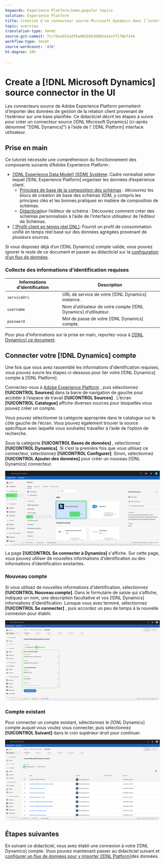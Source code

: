 ```yaml
---
keywords: Experience Platform;home;popular topics
solution: Experience Platform
title: Création d’un connecteur source Microsoft Dynamics dans l’interface utilisateur
topic: overview
translation-type: tm+mt
source-git-commit: 7cc76eab53adf6a40d16b368854a2e7f178e7244
workflow-type: tm+mt
source-wordcount: '430'
ht-degree: 10%

---
```



# Create a [!DNL Microsoft Dynamics] source connector in the UI

Les connecteurs source de Adobe Experience Platform permettent d’importer des données de gestion de la relation client provenant de l’extérieur sur une base planifiée. Ce didacticiel décrit les étapes à suivre pour créer un connecteur source [!DNL Microsoft Dynamics] (ci-après dénommé &quot;[!DNL Dynamics]&quot;) à l’aide de l’ [!DNL Platform] interface utilisateur.

## Prise en main

Ce tutoriel nécessite une compréhension du fonctionnement des composants suivants d’Adobe Experience Platform :

* [[!DNL Experience Data Model] (XDM) Système](../../../../../xdm/home.md): Cadre normalisé selon lequel [!DNL Experience Platform] organiser les données d’expérience client.
   * [Principes de base de la composition des schémas](../../../../../xdm/schema/composition.md) : découvrez les blocs de création de base des schémas XDM, y compris les principes clés et les bonnes pratiques en matière de composition de schémas.
   * [Didacticiel](../../../../../xdm/tutorials/create-schema-ui.md)sur l’éditeur de schéma : Découvrez comment créer des schémas personnalisés à l’aide de l’interface utilisateur de l’éditeur de Schémas.
* [[ !Profil client en temps réel DNL]](../../../../../profile/home.md): Fournit un profil de consommation unifié en temps réel basé sur des données agrégées provenant de plusieurs sources.

Si vous disposez déjà d’un [!DNL Dynamics] compte valide, vous pouvez ignorer le reste de ce document et passer au didacticiel sur la [configuration d’un flux de données](../../dataflow/crm.md).

### Collecte des informations d’identification requises

| Informations d’identification | Description |
| ---------- | ----------- |
| `serviceUri` | URL de service de votre [!DNL Dynamics] instance. |
| `username` | Nom d’utilisateur de votre compte [!DNL Dynamics] d’utilisateur. |
| `password` | Mot de passe de votre [!DNL Dynamics] compte. |

Pour plus d&#39;informations sur la prise en main, reportez-vous à [ [!DNL Dynamics] ce document](https://docs.microsoft.com/en-us/powerapps/developer/common-data-service/authenticate-oauth).

## Connecter votre [!DNL Dynamics] compte

Une fois que vous avez rassemblé les informations d’identification requises, vous pouvez suivre les étapes ci-dessous pour lier votre [!DNL Dynamics] compte à [!DNL Platform].

Connectez-vous à [Adobe Experience Platform](https://platform.adobe.com) , puis sélectionnez **[!UICONTROL Sources]** dans la barre de navigation de gauche pour accéder à l’espace de travail **[!UICONTROL Sources]** . L’écran **[!UICONTROL Catalogue]** affiche diverses sources pour lesquelles vous pouvez créer un compte.

Vous pouvez sélectionner la catégorie appropriée dans le catalogue sur le côté gauche de l’écran. Vous pouvez également trouver la source spécifique avec laquelle vous souhaitez travailler à l’aide de l’option de recherche.

Sous la catégorie **[!UICONTROL Bases de données]** , sélectionnez **[!UICONTROL Dynamics]**. Si c’est la première fois que vous utilisez ce connecteur, sélectionnez **[!UICONTROL Configurer]**. Sinon, sélectionnez **[!UICONTROL Ajouter des données]** pour créer un nouveau [!DNL Dynamics] connecteur.

![catalogue](../../../../images/tutorials/create/ms-dynamics/catalog.png)

La page **[!UICONTROL Se connecter à Dynamics]** s&#39;affiche. Sur cette page, vous pouvez utiliser de nouvelles informations d’identification ou des informations d’identification existantes.

### Nouveau compte

Si vous utilisez de nouvelles informations d’identification, sélectionnez **[!UICONTROL Nouveau compte]**. Dans le formulaire de saisie qui s’affiche, indiquez un nom, une description facultative et vos [!DNL Dynamics] informations d’identification. Lorsque vous avez terminé, sélectionnez **[!UICONTROL Se connecter]** , puis accordez un peu de temps à la nouvelle connexion pour établir.

![connecter](../../../../images/tutorials/create/ms-dynamics/new.png)

### Compte existant

Pour connecter un compte existant, sélectionnez le [!DNL Dynamics] compte auquel vous voulez vous connecter, puis sélectionnez **[!UICONTROL Suivant]** dans le coin supérieur droit pour continuer.

![existant](../../../../images/tutorials/create/ms-dynamics/existing.png)

## Étapes suivantes

En suivant ce didacticiel, vous avez établi une connexion à votre [!DNL Dynamics] compte. Vous pouvez maintenant passer au didacticiel suivant et [configurer un flux de données pour y importer [!DNL Platform]](../../dataflow/crm.md)des données.
